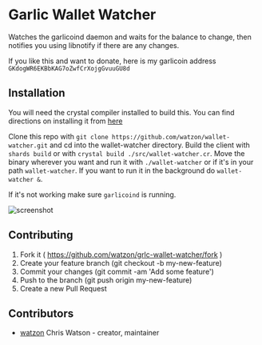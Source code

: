 # Garlic Wallet Watcher

Watches the garlicoind daemon and waits for the balance to change, then notifies you using libnotify if there are any changes.

If you like this and want to donate, here is my garlicoin address `GKdogWR6EKBbKAG7oZwfCrXojgGvuuGU8d`

## Installation

You will need the crystal compiler installed to build this. You can find directions on installing it from [here](https://crystal-lang.org/docs/installation/)

Clone this repo with `git clone https://github.com/watzon/wallet-watcher.git` and cd into the wallet-watcher directory.
Build the client with `shards build` or with `crystal build ./src/wallet-watcher.cr`.
Move the binary wherever you want and run it with `./wallet-watcher` or if it's in your path `wallet-watcher`. If you want to run it in the background do `wallet-watcher &`.

If it's not working make sure `garlicoind` is running.

![screenshot](https://i.imgur.com/dJPUkDp.jpg)

## Contributing

1. Fork it ( https://github.com/watzon/grlc-wallet-watcher/fork )
2. Create your feature branch (git checkout -b my-new-feature)
3. Commit your changes (git commit -am 'Add some feature')
4. Push to the branch (git push origin my-new-feature)
5. Create a new Pull Request

## Contributors

- [watzon](https://github.com/watzon) Chris Watson - creator, maintainer
